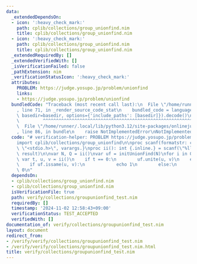 ```yaml
---
data:
  _extendedDependsOn:
  - icon: ':heavy_check_mark:'
    path: cplib/collections/group_unionfind.nim
    title: cplib/collections/group_unionfind.nim
  - icon: ':heavy_check_mark:'
    path: cplib/collections/group_unionfind.nim
    title: cplib/collections/group_unionfind.nim
  _extendedRequiredBy: []
  _extendedVerifiedWith: []
  _isVerificationFailed: false
  _pathExtension: nim
  _verificationStatusIcon: ':heavy_check_mark:'
  attributes:
    PROBLEM: https://judge.yosupo.jp/problem/unionfind
    links:
    - https://judge.yosupo.jp/problem/unionfind
  bundledCode: "Traceback (most recent call last):\n  File \"/home/runner/.local/lib/python3.12/site-packages/onlinejudge_verify/documentation/build.py\"\
    , line 71, in _render_source_code_stat\n    bundled_code = language.bundle(stat.path,\
    \ basedir=basedir, options={'include_paths': [basedir]}).decode()\n          \
    \         ^^^^^^^^^^^^^^^^^^^^^^^^^^^^^^^^^^^^^^^^^^^^^^^^^^^^^^^^^^^^^^^^^^^^^^^^^^^^^^^^^\n\
    \  File \"/home/runner/.local/lib/python3.12/site-packages/onlinejudge_verify/languages/nim.py\"\
    , line 86, in bundle\n    raise NotImplementedError\nNotImplementedError\n"
  code: "# verification-helper: PROBLEM https://judge.yosupo.jp/problem/unionfind\n\
    import cplib/collections/group_unionfind\n\nproc scanf(formatstr: cstring){.header:\
    \ \"<stdio.h>\", varargs.}\nproc ii(): int {.inline.} = scanf(\"%lld\\n\", addr\
    \ result)\n\nvar N, Q = ii()\nvar uf = initUnionFind(N)\nfor i in 0..<Q:\n   \
    \ var t, u, v = ii()\n    if t == 0:\n        uf.unite(u, v)\n    else:\n    \
    \    if uf.issame(u, v):\n            echo 1\n        else:\n            echo\
    \ 0\n"
  dependsOn:
  - cplib/collections/group_unionfind.nim
  - cplib/collections/group_unionfind.nim
  isVerificationFile: true
  path: verify/collections/groupunionfind_test.nim
  requiredBy: []
  timestamp: '2024-11-02 12:58:43+09:00'
  verificationStatus: TEST_ACCEPTED
  verifiedWith: []
documentation_of: verify/collections/groupunionfind_test.nim
layout: document
redirect_from:
- /verify/verify/collections/groupunionfind_test.nim
- /verify/verify/collections/groupunionfind_test.nim.html
title: verify/collections/groupunionfind_test.nim
---
```


